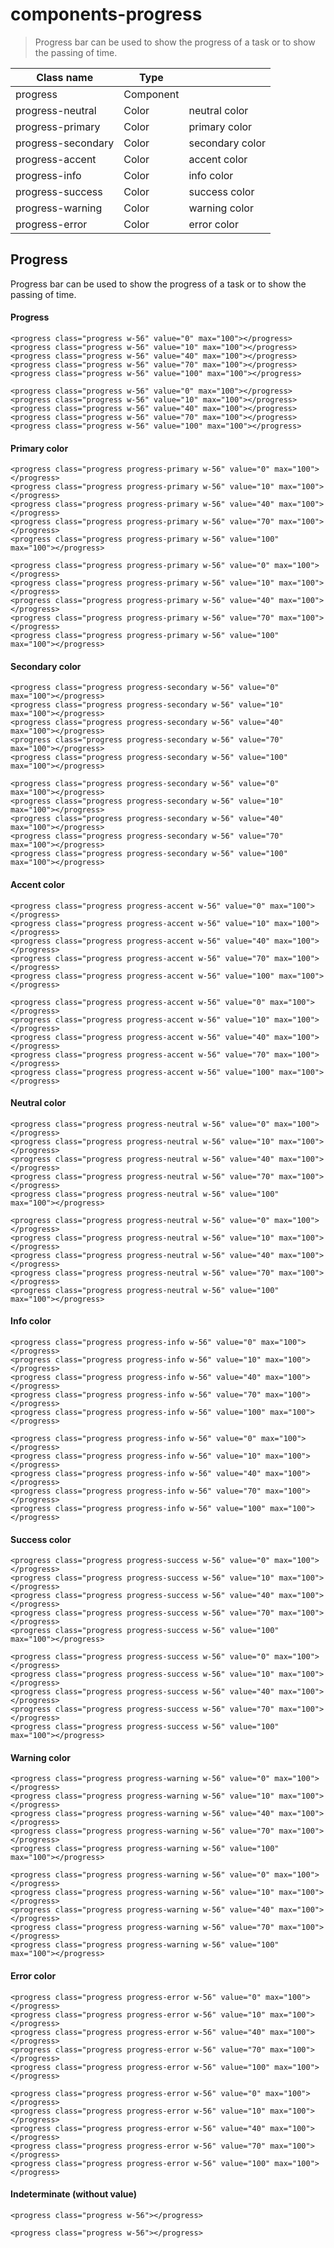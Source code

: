 # components-progress

> Progress bar can be used to show the progress of a task or to show the passing of time.

| Class name         | Type      |                 |
| ------------------ | --------- | --------------- |
| progress           | Component |                 |
| progress-neutral   | Color     | neutral color   |
| progress-primary   | Color     | primary color   |
| progress-secondary | Color     | secondary color |
| progress-accent    | Color     | accent color    |
| progress-info      | Color     | info color      |
| progress-success   | Color     | success color   |
| progress-warning   | Color     | warning color   |
| progress-error     | Color     | error color     |

## Progress

Progress bar can be used to show the progress of a task or to show the passing of time.

[](#progress)

#### Progress

    <progress class="progress w-56" value="0" max="100"></progress>
    <progress class="progress w-56" value="10" max="100"></progress>
    <progress class="progress w-56" value="40" max="100"></progress>
    <progress class="progress w-56" value="70" max="100"></progress>
    <progress class="progress w-56" value="100" max="100"></progress>

    <progress class="progress w-56" value="0" max="100"></progress>
    <progress class="progress w-56" value="10" max="100"></progress>
    <progress class="progress w-56" value="40" max="100"></progress>
    <progress class="progress w-56" value="70" max="100"></progress>
    <progress class="progress w-56" value="100" max="100"></progress>

[](#primary-color)

#### Primary color

    <progress class="progress progress-primary w-56" value="0" max="100"></progress>
    <progress class="progress progress-primary w-56" value="10" max="100"></progress>
    <progress class="progress progress-primary w-56" value="40" max="100"></progress>
    <progress class="progress progress-primary w-56" value="70" max="100"></progress>
    <progress class="progress progress-primary w-56" value="100" max="100"></progress>

    <progress class="progress progress-primary w-56" value="0" max="100"></progress>
    <progress class="progress progress-primary w-56" value="10" max="100"></progress>
    <progress class="progress progress-primary w-56" value="40" max="100"></progress>
    <progress class="progress progress-primary w-56" value="70" max="100"></progress>
    <progress class="progress progress-primary w-56" value="100" max="100"></progress>

[](#secondary-color)

#### Secondary color

    <progress class="progress progress-secondary w-56" value="0" max="100"></progress>
    <progress class="progress progress-secondary w-56" value="10" max="100"></progress>
    <progress class="progress progress-secondary w-56" value="40" max="100"></progress>
    <progress class="progress progress-secondary w-56" value="70" max="100"></progress>
    <progress class="progress progress-secondary w-56" value="100" max="100"></progress>

    <progress class="progress progress-secondary w-56" value="0" max="100"></progress>
    <progress class="progress progress-secondary w-56" value="10" max="100"></progress>
    <progress class="progress progress-secondary w-56" value="40" max="100"></progress>
    <progress class="progress progress-secondary w-56" value="70" max="100"></progress>
    <progress class="progress progress-secondary w-56" value="100" max="100"></progress>

[](#accent-color)

#### Accent color

    <progress class="progress progress-accent w-56" value="0" max="100"></progress>
    <progress class="progress progress-accent w-56" value="10" max="100"></progress>
    <progress class="progress progress-accent w-56" value="40" max="100"></progress>
    <progress class="progress progress-accent w-56" value="70" max="100"></progress>
    <progress class="progress progress-accent w-56" value="100" max="100"></progress>

    <progress class="progress progress-accent w-56" value="0" max="100"></progress>
    <progress class="progress progress-accent w-56" value="10" max="100"></progress>
    <progress class="progress progress-accent w-56" value="40" max="100"></progress>
    <progress class="progress progress-accent w-56" value="70" max="100"></progress>
    <progress class="progress progress-accent w-56" value="100" max="100"></progress>

[](#neutral-color)

#### Neutral color

    <progress class="progress progress-neutral w-56" value="0" max="100"></progress>
    <progress class="progress progress-neutral w-56" value="10" max="100"></progress>
    <progress class="progress progress-neutral w-56" value="40" max="100"></progress>
    <progress class="progress progress-neutral w-56" value="70" max="100"></progress>
    <progress class="progress progress-neutral w-56" value="100" max="100"></progress>

    <progress class="progress progress-neutral w-56" value="0" max="100"></progress>
    <progress class="progress progress-neutral w-56" value="10" max="100"></progress>
    <progress class="progress progress-neutral w-56" value="40" max="100"></progress>
    <progress class="progress progress-neutral w-56" value="70" max="100"></progress>
    <progress class="progress progress-neutral w-56" value="100" max="100"></progress>

[](#info-color)

#### Info color

    <progress class="progress progress-info w-56" value="0" max="100"></progress>
    <progress class="progress progress-info w-56" value="10" max="100"></progress>
    <progress class="progress progress-info w-56" value="40" max="100"></progress>
    <progress class="progress progress-info w-56" value="70" max="100"></progress>
    <progress class="progress progress-info w-56" value="100" max="100"></progress>

    <progress class="progress progress-info w-56" value="0" max="100"></progress>
    <progress class="progress progress-info w-56" value="10" max="100"></progress>
    <progress class="progress progress-info w-56" value="40" max="100"></progress>
    <progress class="progress progress-info w-56" value="70" max="100"></progress>
    <progress class="progress progress-info w-56" value="100" max="100"></progress>

[](#success-color)

#### Success color

    <progress class="progress progress-success w-56" value="0" max="100"></progress>
    <progress class="progress progress-success w-56" value="10" max="100"></progress>
    <progress class="progress progress-success w-56" value="40" max="100"></progress>
    <progress class="progress progress-success w-56" value="70" max="100"></progress>
    <progress class="progress progress-success w-56" value="100" max="100"></progress>

    <progress class="progress progress-success w-56" value="0" max="100"></progress>
    <progress class="progress progress-success w-56" value="10" max="100"></progress>
    <progress class="progress progress-success w-56" value="40" max="100"></progress>
    <progress class="progress progress-success w-56" value="70" max="100"></progress>
    <progress class="progress progress-success w-56" value="100" max="100"></progress>

[](#warning-color)

#### Warning color

    <progress class="progress progress-warning w-56" value="0" max="100"></progress>
    <progress class="progress progress-warning w-56" value="10" max="100"></progress>
    <progress class="progress progress-warning w-56" value="40" max="100"></progress>
    <progress class="progress progress-warning w-56" value="70" max="100"></progress>
    <progress class="progress progress-warning w-56" value="100" max="100"></progress>

    <progress class="progress progress-warning w-56" value="0" max="100"></progress>
    <progress class="progress progress-warning w-56" value="10" max="100"></progress>
    <progress class="progress progress-warning w-56" value="40" max="100"></progress>
    <progress class="progress progress-warning w-56" value="70" max="100"></progress>
    <progress class="progress progress-warning w-56" value="100" max="100"></progress>

[](#error-color)

#### Error color

    <progress class="progress progress-error w-56" value="0" max="100"></progress>
    <progress class="progress progress-error w-56" value="10" max="100"></progress>
    <progress class="progress progress-error w-56" value="40" max="100"></progress>
    <progress class="progress progress-error w-56" value="70" max="100"></progress>
    <progress class="progress progress-error w-56" value="100" max="100"></progress>

    <progress class="progress progress-error w-56" value="0" max="100"></progress>
    <progress class="progress progress-error w-56" value="10" max="100"></progress>
    <progress class="progress progress-error w-56" value="40" max="100"></progress>
    <progress class="progress progress-error w-56" value="70" max="100"></progress>
    <progress class="progress progress-error w-56" value="100" max="100"></progress>

[](#indeterminate-without-value)

#### Indeterminate (without value)

    <progress class="progress w-56"></progress>

    <progress class="progress w-56"></progress>
